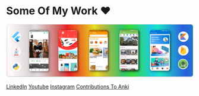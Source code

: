 # **Some Of My Work ❤️**
![](banner.png)

[LinkedIn](https://www.linkedin.com/in/akshay-jadhav-90ba81134/) [Youtube](https://www.youtube.com/channel/UCzDdwEpAU0nA7sLFoNp4nzA) [Instagram](https://www.instagram.com/jadhavakshay0701/) [Contributions To Anki](https://github.com/ankidroid/Anki-Android/pulls?q=is%3Apr+author%3AAkshay0701+) 



